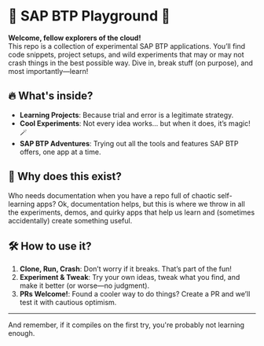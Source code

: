 # 🚀 SAP BTP Playground 🎉

**Welcome, fellow explorers of the cloud!**  
This repo is a collection of experimental SAP BTP applications. You’ll find code snippets, project setups, and wild experiments that may or may not crash things in the best possible way. Dive in, break stuff (on purpose), and most importantly—learn!

## 🔥 What's inside?

- **Learning Projects**: Because trial and error is a legitimate strategy.
- **Cool Experiments**: Not every idea works… but when it does, it’s magic! 🪄
- **SAP BTP Adventures**: Trying out all the tools and features SAP BTP offers, one app at a time.

## 🤖 Why does this exist?

Who needs documentation when you have a repo full of chaotic self-learning apps? Ok, documentation helps, but this is where we throw in all the experiments, demos, and quirky apps that help us learn and (sometimes accidentally) create something useful.

## 🛠️ How to use it?

1. **Clone, Run, Crash**: Don’t worry if it breaks. That’s part of the fun!
2. **Experiment & Tweak**: Try your own ideas, tweak what you find, and make it better (or worse—no judgment).
3. **PRs Welcome!**: Found a cooler way to do things? Create a PR and we’ll test it with cautious optimism.

---

And remember, if it compiles on the first try, you're probably not learning enough.
